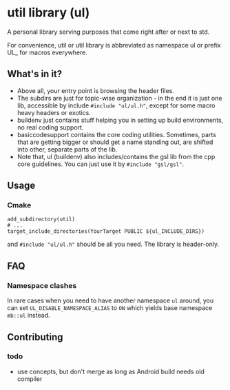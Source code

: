 # util library (ul)

A personal library serving purposes that come right
after or next to std.

For convenience, util or util library is abbreviated as
namespace ul or prefix UL_ for macros everywhere.

## What's in it?

* Above all, your entry point is browsing the header files.
* The subdirs are just for topic-wise organization - in the end
it is just one lib, accessible by include `#include "ul/ul.h"`, except
for some macro heavy headers or exotics.
* buildenv just contains stuff helping you in setting up build
environments, no real coding support.
* basiccodesupport contains the core coding utilities. Sometimes,
parts that are getting bigger or should get a name standing out,
are shifted into other, separate parts of the lib. 
* Note that, ul (buildenv) also includes/contains the gsl lib
from the cpp core guidelines. You can just use it by `#include "gsl/gsl"`.

## Usage

### Cmake

```
add_subdirectory(util)
# ...
target_include_directories(YourTarget PUBLIC ${ul_INCLUDE_DIRS})
```
and `#include "ul/ul.h"` should be all you need. The library is header-only.

## FAQ

### Namespace clashes

In rare cases when you need to have another namespace `ul`
around, you can set `UL_DISABLE_NAMESPACE_ALIAS` to `ON`
which yields base namespace `mb::ul` instead.

## Contributing

### todo

* use concepts, but don't merge as long as Android build needs old compiler
